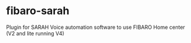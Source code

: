 # fibaro-sarah
Plugin for SARAH Voice automation software to use FIBARO Home center (V2 and lite running V4) 
